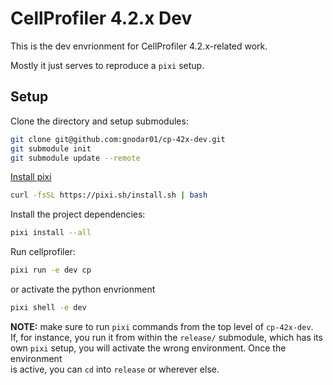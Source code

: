 # CellProfiler 4.2.x Dev

This is the dev envrionment for CellProfiler 4.2.x-related work.

Mostly it just serves to reproduce a `pixi` setup.

## Setup

Clone the directory and setup submodules:

```bash
git clone git@github.com:gnodar01/cp-42x-dev.git
git submodule init
git submodule update --remote
```

[Install pixi](https://pixi.sh/latest/#__tabbed_1_1)

```bash
curl -fsSL https://pixi.sh/install.sh | bash
```

Install the project dependencies:

```bash
pixi install --all
```

Run cellprofiler:

```bash
pixi run -e dev cp
```

or activate the python envrionment

```bash
pixi shell -e dev
```

**NOTE:** make sure to run `pixi` commands from the top level of `cp-42x-dev`.\
If, for instance, you run it from within the `release/` submodule, which has its\
own `pixi` setup, you will activate the wrong environment. Once the environment\
is active, you can `cd` into `release` or wherever else.


